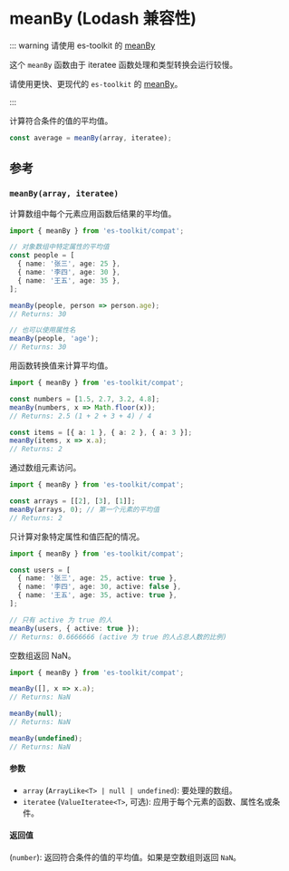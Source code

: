 # meanBy (Lodash 兼容性)

::: warning 请使用 es-toolkit 的 [meanBy](../../math/meanBy.md)

这个 `meanBy` 函数由于 iteratee 函数处理和类型转换会运行较慢。

请使用更快、更现代的 `es-toolkit` 的 [meanBy](../../math/meanBy.md)。

:::

计算符合条件的值的平均值。

```typescript
const average = meanBy(array, iteratee);
```

## 参考

### `meanBy(array, iteratee)`

计算数组中每个元素应用函数后结果的平均值。

```typescript
import { meanBy } from 'es-toolkit/compat';

// 对象数组中特定属性的平均值
const people = [
  { name: '张三', age: 25 },
  { name: '李四', age: 30 },
  { name: '王五', age: 35 },
];

meanBy(people, person => person.age);
// Returns: 30

// 也可以使用属性名
meanBy(people, 'age');
// Returns: 30
```

用函数转换值来计算平均值。

```typescript
import { meanBy } from 'es-toolkit/compat';

const numbers = [1.5, 2.7, 3.2, 4.8];
meanBy(numbers, x => Math.floor(x));
// Returns: 2.5 (1 + 2 + 3 + 4) / 4

const items = [{ a: 1 }, { a: 2 }, { a: 3 }];
meanBy(items, x => x.a);
// Returns: 2
```

通过数组元素访问。

```typescript
import { meanBy } from 'es-toolkit/compat';

const arrays = [[2], [3], [1]];
meanBy(arrays, 0); // 第一个元素的平均值
// Returns: 2
```

只计算对象特定属性和值匹配的情况。

```typescript
import { meanBy } from 'es-toolkit/compat';

const users = [
  { name: '张三', age: 25, active: true },
  { name: '李四', age: 30, active: false },
  { name: '王五', age: 35, active: true },
];

// 只有 active 为 true 的人
meanBy(users, { active: true });
// Returns: 0.6666666 (active 为 true 的人占总人数的比例)
```

空数组返回 NaN。

```typescript
import { meanBy } from 'es-toolkit/compat';

meanBy([], x => x.a);
// Returns: NaN

meanBy(null);
// Returns: NaN

meanBy(undefined);
// Returns: NaN
```

#### 参数

- `array` (`ArrayLike<T> | null | undefined`): 要处理的数组。
- `iteratee` (`ValueIteratee<T>`, 可选): 应用于每个元素的函数、属性名或条件。

#### 返回值

(`number`): 返回符合条件的值的平均值。如果是空数组则返回 `NaN`。
